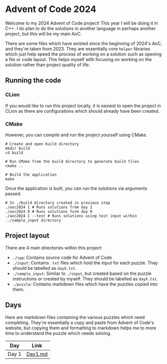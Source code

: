 # Advent of Code 2024

Welcome to my 2024 Advent of Code project! This year I will be doing it in C++. I do plan to do the solutions in another
language in perhaps another project, but this will be my main AoC.

There are some files which have existed since the beginning of 2024's AoC, and they're taken from 2023. They are essentially
core `helper` libraries which just help speed the process of working on a solution such as opening a file or code layout. 
This helps myself with focusing on working on the solution rather than project quality of life.

## Running the code
### CLion
If you would like to run this project locally, it is easiest to open the project in CLion as there are configurations 
which should already have been created.

### CMake
However, you can compile and run the project yourself using CMake.

```shell
# Create and open build directory
mkdir build
cd build

# Run CMake from the build directory to generate build files
cmake ..

# Build the application
make
```

Once the application is built, you can run the solutions via arguments passed.

```shell
# In ./build directory created in previous step
./aoc2024 1 # Runs solutions from day 1
./aoc2024 9 # Runs solutions form day 9
./aoc2024 1 --test # Runs solutions using test input within ../sample_input directory
```

## Project layout
There are 4 main directories within this project:
- `./cpp`: Contains source code for Advent of Code
- `./input`: Contains `.txt` files which hold the input for each puzzle. They should be labelled as `dayX.txt`.
- `./sample_input`: Similar to `./input`, but created based on the puzzle instructions or created by myself. They should be labelled as `dayX.txt`.
- `./puzzle`: Contains markdown files which have the puzzles copied into them.

## Days
Here are markdown files containing the various puzzles which need completing. They're essentially a copy and paste from
Advent of Code's website, but copying them and formatting to markdown helps me to more time to understand the puzzle which
needs solving.

| Day   | Link                        |
|-------|-----------------------------|
| Day 1 | [Day1.md](puzzle%2FDay1.md) |